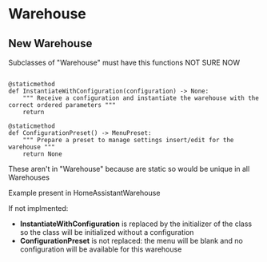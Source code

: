 # Warehouse

## New Warehouse

Subclasses of "Warehouse" must have this functions NOT SURE NOW

```

@staticmethod
def InstantiateWithConfiguration(configuration) -> None:
    """ Receive a configuration and instantiate the warehouse with the correct ordered parameters """
    return 

@staticmethod
def ConfigurationPreset() -> MenuPreset:
    """ Prepare a preset to manage settings insert/edit for the warehouse """
    return None

```

These aren't in "Warehouse" because are static so would be unique in all Warehouses

Example present in HomeAssistantWarehouse

If not implmented:

- **InstantiateWithConfiguration** is replaced by the initializer of the class so the class will be initialized without a configuration
- **ConfigurationPreset** is not replaced: the menu will be blank and no configuration will be available for this warehouse
